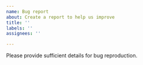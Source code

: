 ```yaml
---
name: Bug report
about: Create a report to help us improve
title: ''
labels: ''
assignees: ''

---
```

Please provide sufficient details for bug reproduction.
